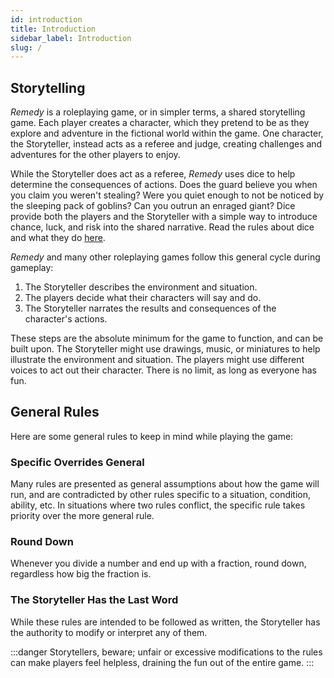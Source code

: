 ```yaml
---
id: introduction
title: Introduction
sidebar_label: Introduction
slug: /
---
```


## Storytelling

_Remedy_ is a roleplaying game, or in simpler terms, a shared storytelling game. Each player creates a character, which they pretend to be as they explore and adventure in the fictional world within the game. One character, the Storyteller, instead acts as a referee and judge, creating challenges and adventures for the other players to enjoy.

While the Storyteller does act as a referee, _Remedy_ uses dice to help determine the consequences of actions. Does the guard believe you when you claim you weren't stealing? Were you quiet enough to not be noticed by the sleeping pack of goblins? Can you outrun an enraged giant? Dice provide both the players and the Storyteller with a simple way to introduce chance, luck, and risk into the shared narrative. Read the rules about dice and what they do [here](game-rules/success-and-failure.md).

_Remedy_ and many other roleplaying games follow this general cycle during gameplay:

1. The Storyteller describes the environment and situation.
2. The players decide what their characters will say and do.
3. The Storyteller narrates the results and consequences of the character's actions.

These steps are the absolute minimum for the game to function, and can be built upon. The Storyteller might use drawings, music, or miniatures to help illustrate the environment and situation. The players might use different voices to act out their character. There is no limit, as long as everyone has fun.

## General Rules

Here are some general rules to keep in mind while playing the game:

### Specific Overrides General

Many rules are presented as general assumptions about how the game will run, and are contradicted by other rules specific to a situation, condition, ability, etc. In situations where two rules conflict, the specific rule takes priority over the more general rule.

### Round Down

Whenever you divide a number and end up with a fraction, round down, regardless how big the fraction is.

### The Storyteller Has the Last Word

While these rules are intended to be followed as written, the Storyteller has the authority to modify or interpret any of them. 

:::danger
Storytellers, beware; unfair or excessive modifications to the rules can make players feel helpless, draining the fun out of the entire game.
:::

